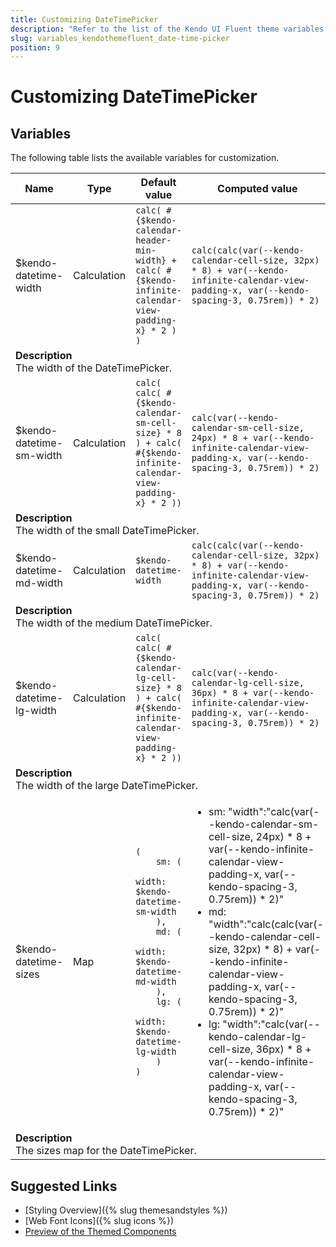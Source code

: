 ```yaml
---
title: Customizing DateTimePicker
description: "Refer to the list of the Kendo UI Fluent theme variables available for customization."
slug: variables_kendothemefluent_date-time-picker
position: 9
---
```


# Customizing DateTimePicker

## Variables

The following table lists the available variables for customization.

<table class="theme-variables">
    <colgroup>
    <col style="width: 200px; white-space:nowrap;" />
    <col />
    <col />
    <col />
</colgroup>
<thead>
    <tr>
        <th>Name</th>
        <th>Type</th>
        <th>Default value</th>
        <th>Computed value</th>
    </tr>
</thead>
<tbody>
        <tr>
    <td>$kendo-datetime-width</td>
    <td>Calculation</td>
    <td><code>calc( #{$kendo-calendar-header-min-width} + calc( #{$kendo-infinite-calendar-view-padding-x} * 2 ) )</code></td>
    <td><code>calc(calc(var(--kendo-calendar-cell-size, 32px) * 8) + var(--kendo-infinite-calendar-view-padding-x, var(--kendo-spacing-3, 0.75rem)) * 2)</code></td>
</tr>
<tr>
    <td colspan="4" class="theme-variables-description-container"><div><b>Description</b><div class="theme-variables-description">The width of the DateTimePicker.</div></div>
    </td>
</tr>
<tr>
    <td>$kendo-datetime-sm-width</td>
    <td>Calculation</td>
    <td><code>calc( calc( #{$kendo-calendar-sm-cell-size} * 8 ) + calc( #{$kendo-infinite-calendar-view-padding-x} * 2 ))</code></td>
    <td><code>calc(var(--kendo-calendar-sm-cell-size, 24px) * 8 + var(--kendo-infinite-calendar-view-padding-x, var(--kendo-spacing-3, 0.75rem)) * 2)</code></td>
</tr>
<tr>
    <td colspan="4" class="theme-variables-description-container"><div><b>Description</b><div class="theme-variables-description">The width of the small DateTimePicker.</div></div>
    </td>
</tr>
<tr>
    <td>$kendo-datetime-md-width</td>
    <td>Calculation</td>
    <td><code>$kendo-datetime-width</code></td>
    <td><code>calc(calc(var(--kendo-calendar-cell-size, 32px) * 8) + var(--kendo-infinite-calendar-view-padding-x, var(--kendo-spacing-3, 0.75rem)) * 2)</code></td>
</tr>
<tr>
    <td colspan="4" class="theme-variables-description-container"><div><b>Description</b><div class="theme-variables-description">The width of the medium DateTimePicker.</div></div>
    </td>
</tr>
<tr>
    <td>$kendo-datetime-lg-width</td>
    <td>Calculation</td>
    <td><code>calc( calc( #{$kendo-calendar-lg-cell-size} * 8 ) + calc( #{$kendo-infinite-calendar-view-padding-x} * 2 ))</code></td>
    <td><code>calc(var(--kendo-calendar-lg-cell-size, 36px) * 8 + var(--kendo-infinite-calendar-view-padding-x, var(--kendo-spacing-3, 0.75rem)) * 2)</code></td>
</tr>
<tr>
    <td colspan="4" class="theme-variables-description-container"><div><b>Description</b><div class="theme-variables-description">The width of the large DateTimePicker.</div></div>
    </td>
</tr>
<tr>
    <td>$kendo-datetime-sizes</td>
    <td>Map</td>
    <td><code>(
    sm: (
        width: $kendo-datetime-sm-width
    ),
    md: (
        width: $kendo-datetime-md-width
    ),
    lg: (
        width: $kendo-datetime-lg-width
    )
)</code></td>
    <td><ul><li>sm: "width":"calc(var(--kendo-calendar-sm-cell-size, 24px) * 8 + var(--kendo-infinite-calendar-view-padding-x, var(--kendo-spacing-3, 0.75rem)) * 2)"</li><li>md: "width":"calc(calc(var(--kendo-calendar-cell-size, 32px) * 8) + var(--kendo-infinite-calendar-view-padding-x, var(--kendo-spacing-3, 0.75rem)) * 2)"</li><li>lg: "width":"calc(var(--kendo-calendar-lg-cell-size, 36px) * 8 + var(--kendo-infinite-calendar-view-padding-x, var(--kendo-spacing-3, 0.75rem)) * 2)"</li></ul></td>
</tr>
<tr>
    <td colspan="4" class="theme-variables-description-container"><div><b>Description</b><div class="theme-variables-description">The sizes map for the DateTimePicker.</div></div>
    </td>
</tr>
</tbody>
</table>

## Suggested Links

* [Styling Overview]({% slug themesandstyles %})
* [Web Font Icons]({% slug icons %})
* [Preview of the Themed Components](../)

